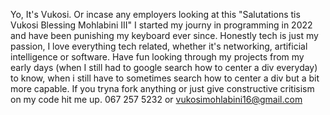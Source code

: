 Yo, It's Vukosi. 
Or incase any employers looking at this "Salutations tis Vukosi Blessing Mohlabini III"
I started my journy in programming in 2022 and have been punishing my keyboard ever since. Honestly tech is just my passion, I love everything tech related,
whether it's networking, artificial intelligence or software. 
Have fun looking through my projects from my early days (when I still had to google search how to center a div everyday) to know, when i still have to sometimes
search how to center a div but a bit more capable. 
If you tryna fork anything or just give constructive critisism on my code hit me up.
067 257 5232
or vukosimohlabini16@gmail.com

<!---
Vukosi16/Vukosi16 is a ✨ special ✨ repository because its `README.md` (this file) appears on your GitHub profile.
You can click the Preview link to take a look at your changes.
--->
